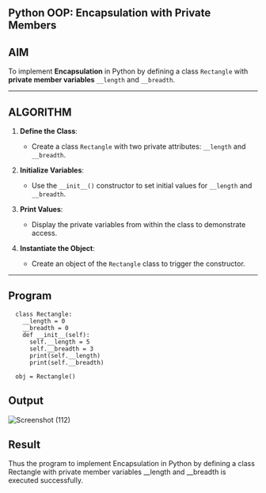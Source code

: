 ## Python OOP: Encapsulation with Private Members

## AIM

To implement **Encapsulation** in Python by defining a class `Rectangle` with **private member variables** `__length` and `__breadth`.

---

## ALGORITHM

1. **Define the Class**:
   - Create a class `Rectangle` with two private attributes: `__length` and `__breadth`.

2. **Initialize Variables**:
   - Use the `__init__()` constructor to set initial values for `__length` and `__breadth`.

3. **Print Values**:
   - Display the private variables from within the class to demonstrate access.

4. **Instantiate the Object**:
   - Create an object of the `Rectangle` class to trigger the constructor.

---

## Program
```
  class Rectangle:
    __length = 0 
    __breadth = 0
    def __init__(self):
      self.__length = 5
      self.__breadth = 3
      print(self.__length)
      print(self.__breadth)
   
  obj = Rectangle()
```
## Output
![Screenshot (112)](https://github.com/user-attachments/assets/93fcd450-d4ae-4a3b-a06d-7b17568c6e37)

## Result
Thus the program to implement Encapsulation in Python by defining a class Rectangle with private member variables __length and __breadth is executed successfully.
